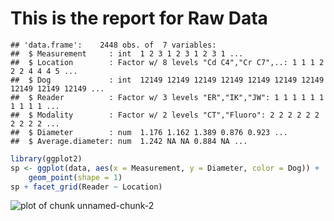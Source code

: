 This is the report for Raw Data
========================================================



```
## 'data.frame':	2448 obs. of  7 variables:
##  $ Measurement     : int  1 2 3 1 2 3 1 2 3 1 ...
##  $ Location        : Factor w/ 8 levels "Cd C4","Cr C7",..: 1 1 1 2 2 2 4 4 4 5 ...
##  $ Dog             : int  12149 12149 12149 12149 12149 12149 12149 12149 12149 12149 ...
##  $ Reader          : Factor w/ 3 levels "ER","IK","JW": 1 1 1 1 1 1 1 1 1 1 ...
##  $ Modality        : Factor w/ 2 levels "CT","Fluoro": 2 2 2 2 2 2 2 2 2 2 ...
##  $ Diameter        : num  1.176 1.162 1.389 0.876 0.923 ...
##  $ Average.diameter: num  1.242 NA NA 0.884 NA ...
```





```r
library(ggplot2)
sp <- ggplot(data, aes(x = Measurement, y = Diameter, color = Dog)) + 
    geom_point(shape = 1)
sp + facet_grid(Reader ~ Location)
```

![plot of chunk unnamed-chunk-2](linhui.org/files/figure/unnamed-chunk-2.png) 


